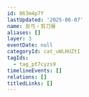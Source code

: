 ```yaml
---
id: 863m4p7f
lastUpdated: '2025-06-07'
name: 反弓・剪刀厝
aliases: []
layer: 3
eventDate: null
categoryId: cat_uWLHUZtI
tagIds:
  - tag_pt7cyzs9
timelineEvents: []
relations: []
titledLinks: []
---
```


